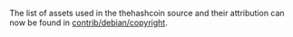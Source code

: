 The list of assets used in the thehashcoin source and their attribution can now be found in [contrib/debian/copyright](../contrib/debian/copyright).
